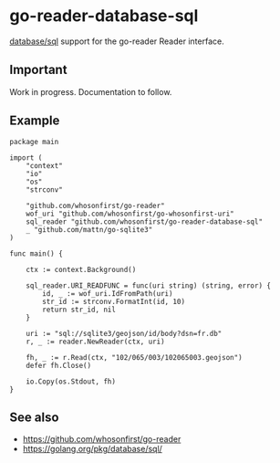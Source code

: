 # go-reader-database-sql

[database/sql](https://golang.org/pkg/database/sql/) support for the go-reader Reader interface. 

## Important

Work in progress. Documentation to follow.

## Example

```
package main

import (
	"context"
	"io"
	"os"
	"strconv"

	"github.com/whosonfirst/go-reader"
	wof_uri "github.com/whosonfirst/go-whosonfirst-uri"	
	sql_reader "github.com/whosonfirst/go-reader-database-sql"
	_ "github.com/mattn/go-sqlite3"
)

func main() {
	
	ctx := context.Background()

	sql_reader.URI_READFUNC = func(uri string) (string, error) {
		id, _ := wof_uri.IdFromPath(uri)		
		str_id := strconv.FormatInt(id, 10)
		return str_id, nil
	}

	uri := "sql://sqlite3/geojson/id/body?dsn=fr.db"	
	r, _ := reader.NewReader(ctx, uri)

	fh, _ := r.Read(ctx, "102/065/003/102065003.geojson")
	defer fh.Close()
	
	io.Copy(os.Stdout, fh)		
}
```

## See also

* https://github.com/whosonfirst/go-reader
* https://golang.org/pkg/database/sql/
